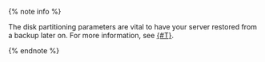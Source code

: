 {% note info %}

The disk partitioning parameters are vital to have your server restored from a backup later on. For more information, see [{#T}](../../../backup/operations/backup-vm/recover.md).

{% endnote %}